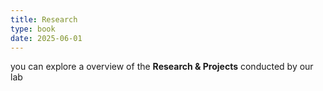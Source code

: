 ```yaml
---
title: Research
type: book
date: 2025-06-01
---
```


you can explore a overview of the **Research & Projects** conducted by our lab
